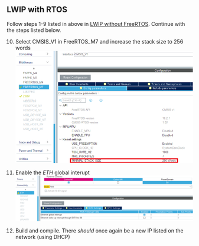 ## LWIP with RTOS

Follow steps 1-9 listed in above in [LWIP without FreeRTOS](lwip_nortos.md). Continue with the steps listed below.

10. Select CMSIS_V1 in FreeRTOS_M7 and increase the stack size to 256 words
![freertos stack](images/rtos_stack.png)

11. Enable the *ETH* global interupt
![eth isr](images/eth_isr.png)

12. Build and compile. There *should* once again be a new IP listed on the network (using DHCP)